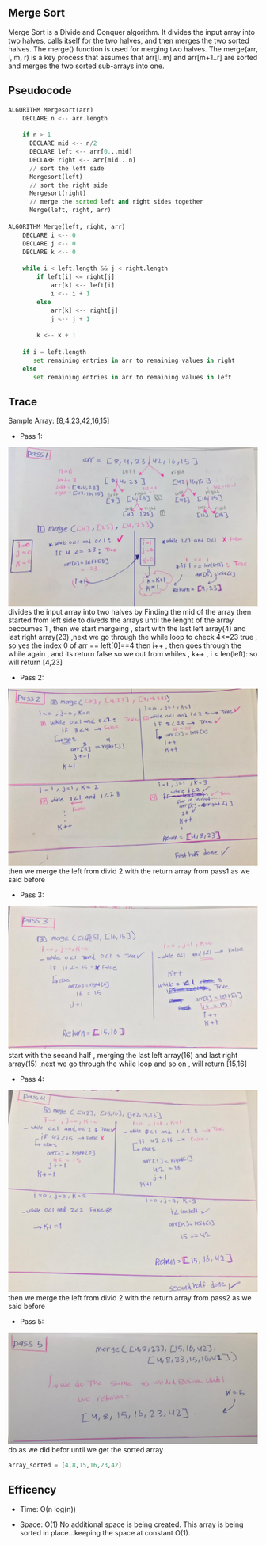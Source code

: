 ## Merge Sort
Merge Sort is a Divide and Conquer algorithm. It divides the input array into two halves, calls itself for the two halves, and then merges the two sorted halves. The merge() function is used for merging two halves. The merge(arr, l, m, r) is a key process that assumes that arr[l..m] and arr[m+1..r] are sorted and merges the two sorted sub-arrays into one.

## Pseudocode

```py
ALGORITHM Mergesort(arr)
    DECLARE n <-- arr.length

    if n > 1
      DECLARE mid <-- n/2
      DECLARE left <-- arr[0...mid]
      DECLARE right <-- arr[mid...n]
      // sort the left side
      Mergesort(left)
      // sort the right side
      Mergesort(right)
      // merge the sorted left and right sides together
      Merge(left, right, arr)

ALGORITHM Merge(left, right, arr)
    DECLARE i <-- 0
    DECLARE j <-- 0
    DECLARE k <-- 0

    while i < left.length && j < right.length
        if left[i] <= right[j]
            arr[k] <-- left[i]
            i <-- i + 1
        else
            arr[k] <-- right[j]
            j <-- j + 1

        k <-- k + 1

    if i = left.length
       set remaining entries in arr to remaining values in right
    else
       set remaining entries in arr to remaining values in left

```      

## Trace
Sample Array: [8,4,23,42,16,15]

- Pass 1:

![pass1](pass1.jpeg)
 divides the input array into two halves by Finding the mid of the array then started from left side to diveds the arrays until the lenght of the  array becoumes 1 , then we start mergeing , start with the last left array(4) and last right array(23) ,next we go through the while loop to check 4<=23 true , so yes the index 0 of arr == left[0]==4
 then i++ , then goes through the while again , and its return false so we out from whiles , k++ , i < len(left):
 so will return [4,23] 

- Pass 2:

![pass2](pass2.jpeg)
then we merge the left from divid 2 with the return array from pass1 as we said before

- Pass 3:

![pass3](pass3.jpeg)
start with the secand half , merging the last left array(16) and last right array(15) ,next we go through the while loop and so on , will return [15,16]
 
- Pass 4:

![pass4](pass4.jpeg)
then we merge the left from divid 2 with the return array from pass2 as we said before 

- Pass 5:

![pass5](pass5.jpeg)
do as we did befor until we get the sorted array

```py
array_sorted = [4,8,15,16,23,42]
```

## Efficency
- Time: Θ(n log(n))


- Space: O(1)
No additional space is being created. This array is being sorted in place…keeping the space at constant O(1).
